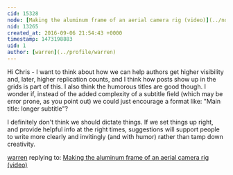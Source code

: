 ```yaml
---
cid: 15328
node: [Making the aluminum frame of an aerial camera rig (video)](../notes/cfastie/07-07-2016/making-aerobee)
nid: 13265
created_at: 2016-09-06 21:54:43 +0000
timestamp: 1473198883
uid: 1
author: [warren](../profile/warren)
---
```


Hi Chris - I want to think about how we can help authors get higher visibility and, later, higher replication counts, and I think how posts show up in the grids is part of this. I also think the humorous titles are good though. I wonder if, instead of the added complexity of a subtitle field (which may be error prone, as you point out) we could just encourage a format like: "Main title: longer subtitle"? 

I definitely don't think we should dictate things. If we set things up right, and provide helpful info at the right times, suggestions will support people to write more clearly and invitingly (and with humor) rather than tamp down creativity.


[warren](../profile/warren) replying to: [Making the aluminum frame of an aerial camera rig (video)](../notes/cfastie/07-07-2016/making-aerobee)


